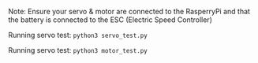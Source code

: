 Note: Ensure your servo & motor are connected to the RasperryPi and that the battery is connected to the ESC (Electric Speed Controller)

Running servo test:
`python3 servo_test.py`

Running servo test:
`python3 motor_test.py`
